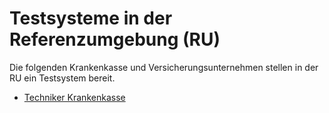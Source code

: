 # Testsysteme in der Referenzumgebung (RU)

Die folgenden Krankenkasse und Versicherungsunternehmen stellen in der RU ein Testsystem bereit.

* [Techniker Krankenkasse](testkassen/tk.md)

